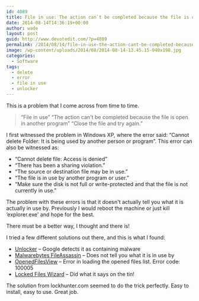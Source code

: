 ```yaml
---
id: 4089
title: File in use: The action can`t be completed because the file is open in another program
date: 2014-08-14T14:36:19+00:00
author: wade
layout: post
guid: http://www.devotedit.com/?p=4089
permalink: /2014/08/14/file-in-use-the-action-cant-be-completed-because-the-file-is-open-in-another-program/
image: /wp-content/uploads/2014/08/2014-08-14-13.45.15-940x198.jpg
categories:
  - Software
tags:
  - delete
  - error
  - file in use
  - unlocker
---
```

This is a problem that I come across from time to time.

> &#8220;File in use&#8221; &#8220;The action can't be completed because the file is open in another program&#8221; &#8220;Close the file and try again.&#8221;

I first witnessed the problem in Windows XP, where the error said: “Cannot delete Folder: It is being used by another person or program”. <!--more--> This error can also be witnessed as:

  * “Cannot delete file: Access is denied”
  * “There has been a sharing violation.”
  * “The source or destination file may be in use.”
  * “The file is in use by another program or user.”
  * “Make sure the disk is not full or write-protected and that the file is not currently in use.”

The problem with these errors is that it doesn't actually tell you what it is actually in use by. Previously I would reboot the machine or just kill &#8216;explorer.exe' and hope for the best.

There must be a better way, I thought and there is!

I tried a few different solutions out there, and this is what I found:

  * [Unlocker](http://www.emptyloop.com/unlocker/) &#8211; Google detects it as containing malware
  * [Malwarebytes FileAssassin](http://www.malwarebytes.org/fileassassin/) &#8211; Does not tell you what it is in use by
  * [OpenedFilesView](http://www.nirsoft.net/utils/opened_files_view.html) &#8211; Error in loading the opened files list. Error code: 100005
  * [Locked Files Wizard](http://noeld.com/programs.asp?cat=misc) &#8211; Did what it says on the tin!

The solution from lockhunter.com seemed to do the trick perfectly. Easy to install, easy to use. Great job.